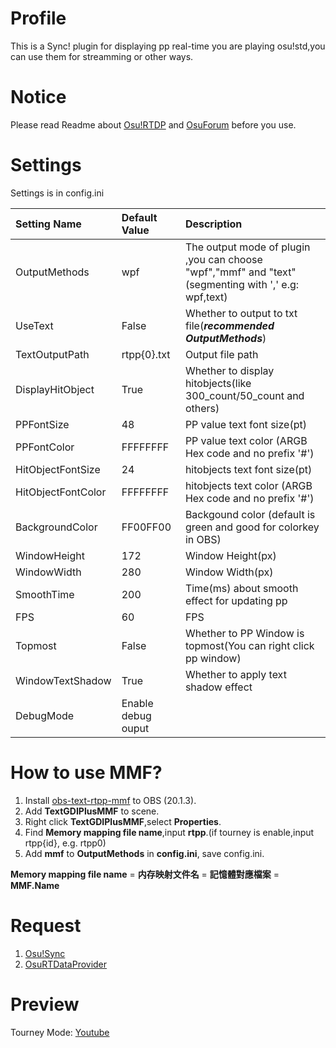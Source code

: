 # Profile
This is a Sync! plugin for displaying pp real-time you are playing osu!std,you can use them for streamming or other ways.

# Notice
Please read Readme about [Osu!RTDP](https://github.com/KedamaOvO/OsuRTDataProvider-Release) and [OsuForum](https://osu.ppy.sh/forum/t/685031) before you use.

# Settings
Settings is in config.ini<br>

| Setting Name  | Default Value | Description |
|:------------- |:-------------|:-----|
| OutputMethods | wpf | The output mode of plugin ,you can choose "wpf","mmf" and "text" (segmenting with ',' e.g: wpf,text) |
| UseText  | False | Whether to output to txt file(***recommended OutputMethods***) |
| TextOutputPath  | rtpp{0}.txt |  Output file path |
| DisplayHitObject | True  | Whether to display hitobjects(like 300_count/50_count and others) |
| PPFontSize | 48 | PP value text font size(pt) |
| PPFontColor | FFFFFFFF | PP value text color (ARGB Hex  code and no prefix '#') |
| HitObjectFontSize | 24 | hitobjects text font size(pt) |
| HitObjectFontColor | FFFFFFFF | hitobjects text color (ARGB Hex  code and no prefix '#') |
| BackgroundColor | FF00FF00 | Backgound color (default is green and good for colorkey in OBS) |
| WindowHeight | 172 | Window Height(px) |
| WindowWidth | 280 | Window Width(px) |
| SmoothTime | 200 | Time(ms) about smooth effect for updating pp |
| FPS | 60 | FPS |
| Topmost | False | Whether to PP Window is topmost(You can right click pp window) |
| WindowTextShadow | True|Whether to apply text shadow effect |
| DebugMode | Enable debug ouput |

# How to use MMF?
1. Install [obs-text-rtpp-mmf](https://github.com/KedamaOvO/RealTimePPDisplayer/releases/download/v1.1.1/obs-text-rtpp-mmf.7z) to OBS (20.1.3).
2. Add **TextGDIPlusMMF** to scene.
3. Right click **TextGDIPlusMMF**,select **Properties**.
4. Find **Memory mapping file name**,input **rtpp**.(if tourney is enable,input rtpp{id}, e.g. rtpp0)
5. Add **mmf** to **OutputMethods** in **config.ini**, save config.ini.

**Memory mapping file name** = **内存映射文件名** = **記憶體對應檔案** = **MMF.Name**

# Request 
1. [Osu!Sync](https://github.com/Deliay/osuSync)
2. [OsuRTDataProvider](https://github.com/KedamaOvO/OsuRTDataProvider-Release)

# Preview
Tourney Mode: [Youtube](https://www.youtube.com/watch?v=begp3yimqaI)
